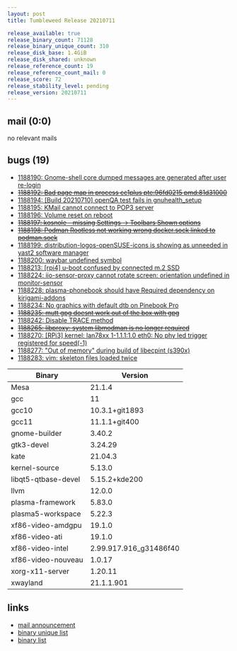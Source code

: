 ```yaml
---
layout: post
title: Tumbleweed Release 20210711

release_available: true
release_binary_count: 71128
release_binary_unique_count: 310
release_disk_base: 1.4GiB
release_disk_shared: unknown
release_reference_count: 19
release_reference_count_mail: 0
release_score: 72
release_stability_level: pending
release_version: 20210711
---
```


## mail (0:0)

no relevant mails

## bugs (19)

<!--more-->

- [1188190: Gnome-shell core dumped messages are generated after user re-login](https://bugzilla.opensuse.org/show_bug.cgi?id=1188190)
- ~~[1188192: Bad page map in process cc1plus  pte:96fd0215 pmd:81d31000](https://bugzilla.opensuse.org/show_bug.cgi?id=1188192)~~
- [1188194: \[Build 20210710\] openQA test fails in gnuhealth_setup](https://bugzilla.opensuse.org/show_bug.cgi?id=1188194)
- [1188195: KMail cannot connect to POP3 server](https://bugzilla.opensuse.org/show_bug.cgi?id=1188195)
- [1188196: Volume reset on reboot](https://bugzilla.opensuse.org/show_bug.cgi?id=1188196)
- ~~[1188197: kosnole  - missing Settings -> Toolbars Shown options](https://bugzilla.opensuse.org/show_bug.cgi?id=1188197)~~
- ~~[1188198: Podman Rootless not working wrong docker.sock linked to podman.sock](https://bugzilla.opensuse.org/show_bug.cgi?id=1188198)~~
- [1188199: distribution-logos-openSUSE-icons is showing as unneeded in yast2 software manager](https://bugzilla.opensuse.org/show_bug.cgi?id=1188199)
- [1188200: waybar undefined symbol](https://bugzilla.opensuse.org/show_bug.cgi?id=1188200)
- [1188213: \[rpi4\] u-boot confused by connected m.2 SSD](https://bugzilla.opensuse.org/show_bug.cgi?id=1188213)
- [1188224: iio-sensor-proxy cannot rotate screen: orientation undefined in monitor-sensor](https://bugzilla.opensuse.org/show_bug.cgi?id=1188224)
- [1188228: plasma-phonebook should have Required dependency on kirigami-addons](https://bugzilla.opensuse.org/show_bug.cgi?id=1188228)
- [1188234: No graphics with default dtb on Pinebook Pro](https://bugzilla.opensuse.org/show_bug.cgi?id=1188234)
- ~~[1188235: mutt gpg doesnt work out of the box with gpg](https://bugzilla.opensuse.org/show_bug.cgi?id=1188235)~~
- [1188242: Disable TRACE method](https://bugzilla.opensuse.org/show_bug.cgi?id=1188242)
- ~~[1188265: libproxy:  system libmodman is no longer required](https://bugzilla.opensuse.org/show_bug.cgi?id=1188265)~~
- [1188270: \[RPi3\] kernel: lan78xx 1-1.1.1:1.0 eth0: No phy led trigger registered for speed(-1)](https://bugzilla.opensuse.org/show_bug.cgi?id=1188270)
- [1188277: "Out of memory" during build of libecpint (s390x)](https://bugzilla.opensuse.org/show_bug.cgi?id=1188277)
- [1188283: vim: skeleton files loaded twice](https://bugzilla.opensuse.org/show_bug.cgi?id=1188283)

Binary | Version
--- | ---
Mesa | 21.1.4
gcc | 11
gcc10 | 10.3.1+git1893
gcc11 | 11.1.1+git400
gnome-builder | 3.40.2
gtk3-devel | 3.24.29
kate | 21.04.3
kernel-source | 5.13.0
libqt5-qtbase-devel | 5.15.2+kde200
llvm | 12.0.0
plasma-framework | 5.83.0
plasma5-workspace | 5.22.3
xf86-video-amdgpu | 19.1.0
xf86-video-ati | 19.1.0
xf86-video-intel | 2.99.917.916_g31486f40
xf86-video-nouveau | 1.0.17
xorg-x11-server | 1.20.11
xwayland | 21.1.1.901

## links

- [mail announcement](https://lists.opensuse.org/archives/list/factory@lists.opensuse.org/thread/VNNQCUBGCGX5XBUIF5AHSF2ZCRUIXJ2B)
- [binary unique list](http://download.opensuse.org/history/20210711/rpm.unique.list)
- [binary list](http://download.opensuse.org/history/20210711/rpm.list)
